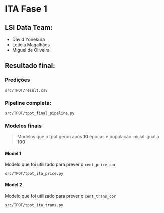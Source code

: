 # ITA Fase 1

## LSI Data Team:
- David Yonekura
- Leticia Magalhães
- Miguel de Oliveira

## Resultado final:

### Predições
`src/TPOT/result.csv`

### Pipeline completa:
`src/TPOT/tpot_final_pipeline.py`

### Modelos finais
> Modelos que o tpot gerou após **10** épocas e população inicial igual a **100**

#### **Model 1**

Modelo que foi utilizado para prever o `cent_price_cor`

`src/TPOT/tpot_ita_price.py`

#### **Model 2**

Modelo que foi utilizado para prever o `cent_trans_cor`

`src/TPOT/tpot_ita_trans.py`
